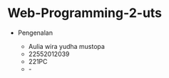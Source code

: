 # Web-Programming-2-uts
<ul>
  <li>Pengenalan</li>
  <ul>
    <li>Aulia wira yudha mustopa </li>
    <li>22552012039</li>
    <li>221PC </li>
    <li>-</li>
  </ul>
